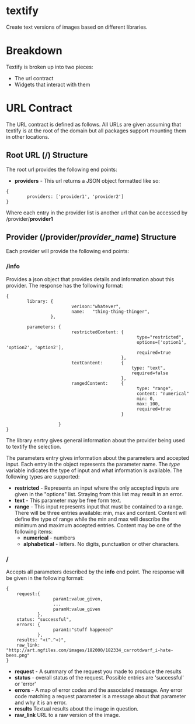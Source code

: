textify
=======

Create text versions of images based on different libraries.

# Breakdown


Textify is broken up into two pieces:
 
 * The url contract
 * Widgets that interact with them
 
# URL Contract


The URL contract is defined as follows.  All URLs are given assuming that textify is at the root of the domain but all packages support mounting them in other locations.


## Root URL (/) Structure

The root url provides the following end points:
 
 * **providers** - This url returns a JSON object formatted like so:
 
```
{
        providers: ['provider1', 'provider2']
}
```

Where each entry in the provider list is another url that can be accessed by /provider/**provider1**

## Provider (/provider/*provider_name*) Structure


Each provider will provide the following end points:

### **/info**

Provides a json object that provides details and information about this provider.  The response has the following format:

```
{
        library: {
                         verison:"whatever",
                         name:   "thing-thing-thinger",
                 },
                 
        parameters: {
                         restrictedContent: {
                                                  type="restricted",
                                                  options=['option1', 'option2', 'option2'],
                                                  required=true
                                            },
                         textContent:       {
                                                type: "text",
                                                required=false
                                            },    
                         rangedContent:     {
                                                  type: "range",
                                                  content: "numerical"
                                                  min: 0,
                                                  max: 100,
                                                  required=true
                                            }
        
                    }
}
```
  
  The library enrtry gives general information about the provider being used to textify the selection.  
  
  The parameters entry gives information about the parameters and accepted input.  Each entry in the object represents the parameter name.  The *type* variable indicates the type of input and what information is available. The following types are supported:
  
  * **restricted** - Represents an input where the only accepted inputs are given in the "options" list. Straying from this list may result in an error.
  *  **text** - This parameter may be free form text.
  *  **range** - This input represents input that must be contained to a range.  There will be three entries available: min, max and content.  Content will define the type of range while the min and max will describe the minimum and maximum accepted entries.  Content may be one of the following items:
      * **numerical** - numbers
      * **alphabetical** - letters.  No digits, punctuation or other characters.

### **/**
Accepts all parameters described by the **info** end point.  The response will be given in the following format:

```
{
    request:{
                  param1:value_given,
                  ...
                  paramN:value_given
            },
    status: "successful",
    errors: {
                  param1:"stuff happened"
            },
    results: "<(^.^<)",
    raw_link: "http://art.ngfiles.com/images/182000/182334_carrotdwarf_i-hate-bees.png"
}
```

 * **request** - A summary of the request you made to produce the results
 * **status** - overall status of the request.  Possible entries are 'successful' or 'error'
 * **errors** - A map of error codes and the associated message.  Any error code matching a request parameter is a message about that parameter and why it is an error.
 * **results** Textual results about the image in question.
 * **raw_link** URL to a raw version of the image.
